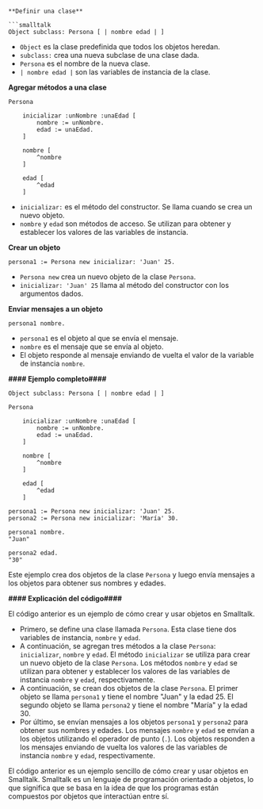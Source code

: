 ```smalltalk

**Definir una clase**

```smalltalk
Object subclass: Persona [ | nombre edad | ]
```

* `Object` es la clase predefinida que todos los objetos heredan.
* `subclass:` crea una nueva subclase de una clase dada.
* `Persona` es el nombre de la nueva clase.
* `| nombre edad |` son las variables de instancia de la clase.

**Agregar métodos a una clase**

```smalltalk
Persona

    inicializar :unNombre :unaEdad [
        nombre := unNombre.
        edad := unaEdad.
    ]

    nombre [
        ^nombre
    ]

    edad [
        ^edad
    ]
```

* `inicializar:` es el método del constructor. Se llama cuando se crea un nuevo objeto.
* `nombre` y `edad` son métodos de acceso. Se utilizan para obtener y establecer los valores de las variables de instancia.

**Crear un objeto**

```smalltalk
persona1 := Persona new inicializar: 'Juan' 25.
```

* `Persona new` crea un nuevo objeto de la clase `Persona`.
* `inicializar: 'Juan' 25` llama al método del constructor con los argumentos dados.

**Enviar mensajes a un objeto**

```smalltalk
persona1 nombre.
```

* `persona1` es el objeto al que se envía el mensaje.
* `nombre` es el mensaje que se envía al objeto.
* El objeto responde al mensaje enviando de vuelta el valor de la variable de instancia `nombre`.

**#### Ejemplo completo####**

```smalltalk
Object subclass: Persona [ | nombre edad | ]

Persona

    inicializar :unNombre :unaEdad [
        nombre := unNombre.
        edad := unaEdad.
    ]

    nombre [
        ^nombre
    ]

    edad [
        ^edad
    ]

persona1 := Persona new inicializar: 'Juan' 25.
persona2 := Persona new inicializar: 'María' 30.

persona1 nombre.
"Juan"

persona2 edad.
"30"
```

Este ejemplo crea dos objetos de la clase `Persona` y luego envía mensajes a los objetos para obtener sus nombres y edades.

**#### Explicación del código####**

El código anterior es un ejemplo de cómo crear y usar objetos en Smalltalk.

* Primero, se define una clase llamada `Persona`. Esta clase tiene dos variables de instancia, `nombre` y `edad`.
* A continuación, se agregan tres métodos a la clase `Persona`: `inicializar`, `nombre` y `edad`. El método `inicializar` se utiliza para crear un nuevo objeto de la clase `Persona`. Los métodos `nombre` y `edad` se utilizan para obtener y establecer los valores de las variables de instancia `nombre` y `edad`, respectivamente.
* A continuación, se crean dos objetos de la clase `Persona`. El primer objeto se llama `persona1` y tiene el nombre "Juan" y la edad 25. El segundo objeto se llama `persona2` y tiene el nombre "María" y la edad 30.
* Por último, se envían mensajes a los objetos `persona1` y `persona2` para obtener sus nombres y edades. Los mensajes `nombre` y `edad` se envían a los objetos utilizando el operador de punto (`.`). Los objetos responden a los mensajes enviando de vuelta los valores de las variables de instancia `nombre` y `edad`, respectivamente.

El código anterior es un ejemplo sencillo de cómo crear y usar objetos en Smalltalk. Smalltalk es un lenguaje de programación orientado a objetos, lo que significa que se basa en la idea de que los programas están compuestos por objetos que interactúan entre sí.
